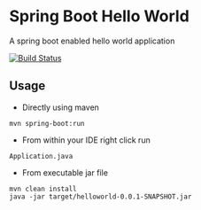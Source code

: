 # Spring Boot Hello World

A spring boot enabled hello world application

[![Build Status](https://travis-ci.org/gazgeek/springboot-helloworld.svg?branch=master)](https://travis-ci.org/gazgeek/springboot-helloworld)


## Usage

- Directly using maven
```
mvn spring-boot:run
```

- From within your IDE right click run 
```
Application.java
```

- From executable jar file
```
mvn clean install
java -jar target/helloworld-0.0.1-SNAPSHOT.jar
```


